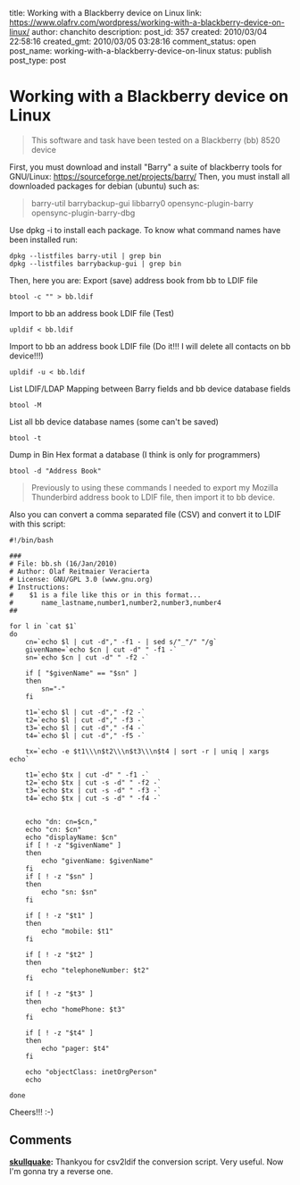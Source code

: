 title: Working with a Blackberry device on Linux
link: https://www.olafrv.com/wordpress/working-with-a-blackberry-device-on-linux/
author: chanchito
description: 
post_id: 357
created: 2010/03/04 22:58:16
created_gmt: 2010/03/05 03:28:16
comment_status: open
post_name: working-with-a-blackberry-device-on-linux
status: publish
post_type: post

# Working with a Blackberry device on Linux

> This software and task have been tested on a Blackberry (bb) 8520 device

First, you must download and install "Barry" a suite of blackberry tools for GNU/Linux: <https://sourceforge.net/projects/barry/> Then, you must install all downloaded packages for debian (ubuntu) such as: 

> barry-util barrybackup-gui libbarry0 opensync-plugin-barry opensync-plugin-barry-dbg 

Use dpkg -i  to install each package. To know what command names have been installed run: 
    
    
    dpkg --listfiles barry-util | grep bin
    dpkg --listfiles barrybackup-gui | grep bin
    

Then, here you are: Export (save) address book from bb to LDIF file 
    
    
    btool -c "" > bb.ldif

Import to bb an address book LDIF file (Test) 
    
    
    upldif < bb.ldif

Import to bb an address book LDIF file (Do it!!! I will delete all contacts on bb device!!!) 
    
    
    upldif -u < bb.ldif

List LDIF/LDAP Mapping between Barry fields and bb device database fields 
    
    
    btool -M

List all bb device database names (some can't be saved) 
    
    
    btool -t

Dump in Bin Hex format a database (I think is only for programmers) 
    
    
    btool -d "Address Book"

> Previously to using these commands I needed to export my Mozilla Thunderbird address book to LDIF file, then import it to bb device.

Also you can convert a comma separated file (CSV) and convert it to LDIF with this script: 
    
    
    #!/bin/bash
    
    ###
    # File: bb.sh (16/Jan/2010)
    # Author: Olaf Reitmaier Veracierta
    # License: GNU/GPL 3.0 (www.gnu.org)
    # Instructions:
    #    $1 is a file like this or in this format...
    #       name_lastname,number1,number2,number3,number4
    ##
    
    for l in `cat $1`
    do
    	cn=`echo $l | cut -d"," -f1 - | sed s/"_"/" "/g`
    	givenName=`echo $cn | cut -d" " -f1 -`
    	sn=`echo $cn | cut -d" " -f2 -`
    
    	if [ "$givenName" == "$sn" ]
    	then
    		sn="-"
    	fi
    
    	t1=`echo $l | cut -d"," -f2 -`
    	t2=`echo $l | cut -d"," -f3 -`
    	t3=`echo $l | cut -d"," -f4 -`
    	t4=`echo $l | cut -d"," -f5 -`
    
    	tx=`echo -e $t1\\\n$t2\\\n$t3\\\n$t4 | sort -r | uniq | xargs echo`
    
    	t1=`echo $tx | cut -d" " -f1 -`
    	t2=`echo $tx | cut -s -d" " -f2 -`
    	t3=`echo $tx | cut -s -d" " -f3 -`
    	t4=`echo $tx | cut -s -d" " -f4 -`
    	
    
    	echo "dn: cn=$cn,"
    	echo "cn: $cn"
    	echo "displayName: $cn"
    	if [ ! -z "$givenName" ]
    	then
    		echo "givenName: $givenName"
    	fi
    	if [ ! -z "$sn" ]
    	then
    		echo "sn: $sn"
    	fi
    
    	if [ ! -z "$t1" ] 
    	then	
    		echo "mobile: $t1"
    	fi
    
    	if [ ! -z "$t2" ] 
    	then	
    		echo "telephoneNumber: $t2"
    	fi
    	
    	if [ ! -z "$t3" ] 
    	then	
    		echo "homePhone: $t3"
    	fi
    
    	if [ ! -z "$t4" ] 
    	then	
    		echo "pager: $t4"
    	fi
    
    	echo "objectClass: inetOrgPerson"
    	echo
    
    done
    

Cheers!!! :-)

## Comments

**[skullquake](#7003 "2014-04-05 03:09:07"):** Thankyou for csv2ldif the conversion script. Very useful. Now I'm gonna try a reverse one.

